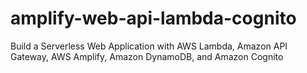 # amplify-web-api-lambda-cognito
Build a Serverless Web Application with AWS Lambda, Amazon API Gateway, AWS Amplify, Amazon DynamoDB, and Amazon Cognito
